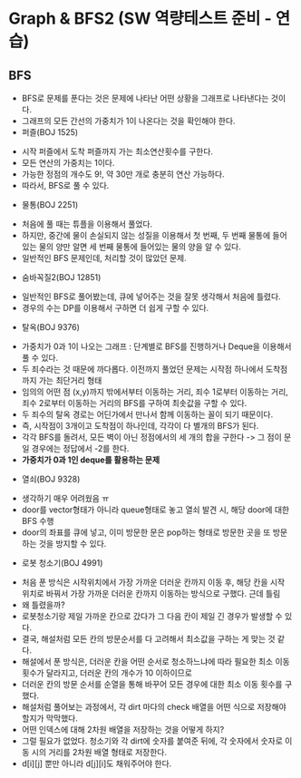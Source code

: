 # Graph & BFS2 (SW 역량테스트 준비 - 연습)

 ## BFS
 - BFS로 문제를 푼다는 것은 문제에 나타난 어떤 상황을 그래프로 나타낸다는 것이다.
 - 그래프의 모든 간선의 가중치가 1이 나온다는 것을 확인해야 한다.
 - 퍼즐(BOJ 1525)
  + 시작 퍼즐에서 도착 퍼즐까지 가는 최소연산횟수를 구한다.
  + 모든 연산의 가중치는 1이다.
  + 가능한 정점의 개수도 9!, 약 30만 개로 충분히 연산 가능하다. 
  + 따라서, BFS로 풀 수 있다.
 - 물통(BOJ 2251)
  + 처음에 풀 때는 튜플을 이용해서 풀었다.
  + 하지만, 중간에 물이 손실되지 않는 성질을 이용해서 첫 번째, 두 번째 물통에 들어있는 물의 양만 알면
    세 번째 물통에 들어있는 물의 양을 알 수 있다. 
  + 일반적인 BFS 문제인데, 처리할 것이 많았던 문제.
 - 숨바꼭질2(BOJ 12851)
  + 일반적인 BFS로 풀어봤는데, 큐에 넣어주는 것을 잘못 생각해서 처음에 틀렸다.
  + 경우의 수는 DP를 이용해서 구하면 더 쉽게 구할 수 있다.
 - 탈옥(BOJ 9376)
  + 가중치가 0과 1이 나오는 그래프 : 단계별로 BFS를 진행하거나 Deque을 이용해서 풀 수 있다. 
  + 두 죄수라는 것 때문에 까다롭다. 이전까지 풀었던 문제는 시작점 하나에서 도착점까지 가는 최단거리 형태
  + 임의의 어떤 점 (x,y)까지 밖에서부터 이동하는 거리, 죄수 1로부터 이동하는 거리, 죄수 2로부터 이동하는 거리의 BFS를 구하여 최솟값을 구할 수 있다.
  + 두 죄수의 탈옥 경로는 어딘가에서 만나서 함께 이동하는 꼴이 되기 때문이다.
  + 즉, 시작점이 3개이고 도착점이 하나인데, 각각이 다 별개의 BFS가 된다. 
  + 각각 BFS를 돌려서, 모든 벽이 아닌 정점에서의 세 개의 합을 구한다 -> 그 점이 문일 경우에는 정답에서 -2를 한다.
  + **가중치가 0과 1인 deque를 활용하는 문제**
 - 열쇠(BOJ 9328)
  + 생각하기 매우 어려웠음 ㅠ
  + door를 vector형태가 아니라 queue형태로 놓고 열쇠 발견 시, 해당 door에 대한 BFS 수행
  + door의 좌표를 큐에 넣고, 이미 방문한 문은 pop하는 형태로 방문한 곳을 또 방문하는 것을 방지할 수 있다.
 - 로봇 청소기(BOJ 4991)
  + 처음 푼 방식은 시작위치에서 가장 가까운 더러운 칸까지 이동 후, 해당 칸을 시작 위치로 바꿔서 가장 가까운 더러운 칸까지 이동하는 방식으로 구했다. 근데 틀림
  + 왜 틀렸을까?
  + 로봇청소기랑 제일 가까운 칸으로 갔다가 그 다음 칸이 제일 긴 경우가 발생할 수 있다.
  + 결국, 해설처럼 모든 칸의 방문순서를 다 고려해서 최소값을 구하는 게 맞는 것 같다.
  + 해설에서 푼 방식은, 더러운 칸을 어떤 순서로 청소하느냐에 따라 필요한 최소 이동횟수가 달라지고, 더러운 칸의 개수가 10 이하이므로
  + 더러운 칸의 방문 순서를 순열을 통해 바꾸어 모든 경우에 대한 최소 이동 횟수를 구했다.
  + 해설처럼 풀어보는 과정에서, 각 dirt 마다의 check 배열을 어떤 식으로 저장해야 할지가 막막했다.
  + 어떤 인덱스에 대해 2차원 배열을 저장하는 것을 어떻게 하지?
  + 그럴 필요가 없었다. 청소기와 각 dirt에 숫자를 붙여준 뒤에, 각 숫자에서 숫자로 이동 시의 거리를 2차원 배열 형태로 저장한다.
  + d[i][j] 뿐만 아니라 d[j][i]도 채워주어야 한다.